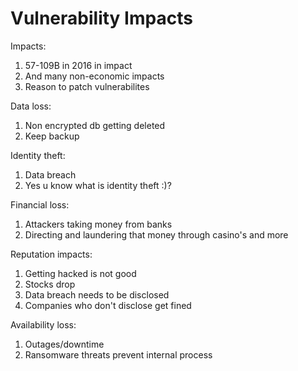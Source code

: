 # Vulnerability Impacts

Impacts:
1. 57-109B in 2016 in impact
1. And many non-economic impacts
1. Reason to patch vulnerabilites

Data loss:
1. Non encrypted db getting deleted
1. Keep backup

Identity theft:
1. Data breach
1. Yes u know what is identity theft :)?

Financial loss:
1. Attackers taking money from banks
1. Directing and laundering that money through casino's and more

Reputation impacts:
1. Getting hacked is not good
 1. Stocks drop
1. Data breach needs to be disclosed
 1. Companies who don't disclose get fined

Availability loss:
1. Outages/downtime
1. Ransomware threats prevent internal process
